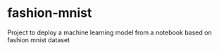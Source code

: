 # fashion-mnist
Project to deploy a machine learning model from a notebook based on fashion mnist dataset
